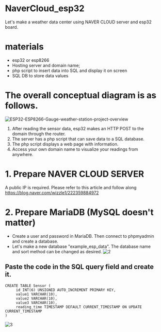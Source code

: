 # NaverCloud_esp32
Let's make a weather data center using NAVER CLOUD server and esp32 board.

# materials
- esp32 or esp8266
- Hosting server and domain name;
- php script to insert data into SQL and display it on screen
- SQL DB to store data values

# The overall conceptual diagram is as follows.
![ESP32-ESP8266-Gauge-weather-station-project-overview](https://user-images.githubusercontent.com/32832715/120095548-8eff0c00-c161-11eb-9f4c-c899b9f02b3c.png)

1. After reading the sensor data, esp32 makes an HTTP POST to the domain through the router.
2. The server has a php script that can save data to a SQL database.
3. The php script displays a web page with information.
4. Access your own domain name to visualize your readings from anywhere.

# 1. Prepare NAVER CLOUD SERVER
A public IP is required.
Please refer to this article and follow along
https://blog.naver.com/wizzle1/222359884972

# 2. Prepare MariaDB (MySQL doesn't matter)
- Create a user and password in MariaDB. Then connect to phpmyadmin and create a database.
- Let's make a new database "example_esp_data". The database name and sort method can be changed as desired.
![2](https://user-images.githubusercontent.com/32832715/120095616-d4233e00-c161-11eb-92ab-85aa44e3a60a.png)

## Paste the code in the SQL query field and create it.
```
CREATE TABLE Sensor (
     id INT(6) UNSIGNED AUTO_INCREMENT PRIMARY KEY,
     value1 VARCHAR(10),
     value2 VARCHAR(10),
     value3 VARCHAR(10),
     reading_time TIMESTAMP DEFAULT CURRENT_TIMESTAMP ON UPDATE CURRENT_TIMESTAMP
)
```
![3](https://user-images.githubusercontent.com/32832715/120095634-eb622b80-c161-11eb-93a5-d82534f2565b.png)
